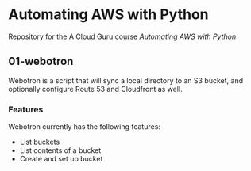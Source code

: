 # Automating AWS with Python
Repository for the A Cloud Guru course *Automating AWS with Python*

## 01-webotron

Webotron is a script that will sync a local directory to an S3 bucket, and optionally configure Route 53 and Cloudfront as well.

### Features

Webotron currently has the following features:

- List buckets
- List contents of a bucket
- Create and set up bucket

